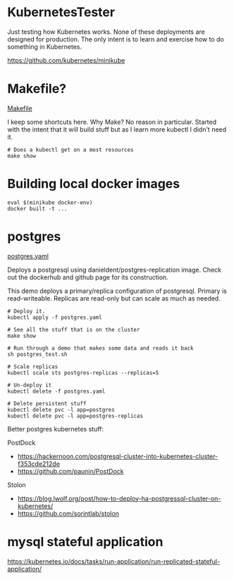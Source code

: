 # KubernetesTester
Just testing how Kubernetes works. None of these deployments are designed for production. The only intent is to learn and exercise how to do something in Kubernetes.

https://github.com/kubernetes/minikube

# Makefile?
[Makefile](Makefile)

I keep some shortcuts here. Why Make? No reason in particular. Started with the intent that it will build stuff but as I learn more kubectl I didn't need it.

```
# Does a kubectl get on a most resources
make show

```

# Building local docker images

```
eval $(minikube docker-env)
docker built -t ...
```


# postgres
[postgres.yaml](postgres.yaml)

Deploys a postgresql using danieldent/postgres-replication image. Check out the dockerhub and github page for its construction.

This demo deploys a primary/replica configuration of postgresql. Primary is read-writeable. Replicas are read-only but can scale as much as needed.

```
# Deploy it.
kubectl apply -f postgres.yaml

# See all the stuff that is on the cluster
make show

# Run through a demo that makes some data and reads it back
sh postgres_test.sh

# Scale replicas
kubectl scale sts postgres-replicas --replicas=5

# Un-deploy it
kubectl delete -f postgres.yaml

# Delete persistent stuff
kubectl delete pvc -l app=postgres
kubectl delete pvc -l app=postgres-replicas

```


Better postgres kubernetes stuff:

PostDock
 * https://hackernoon.com/postgresql-cluster-into-kubernetes-cluster-f353cde212de
 * https://github.com/paunin/PostDock

Stolon
 * https://blog.lwolf.org/post/how-to-deploy-ha-postgressql-cluster-on-kubernetes/
 * https://github.com/sorintlab/stolon



# mysql stateful application

https://kubernetes.io/docs/tasks/run-application/run-replicated-stateful-application/
